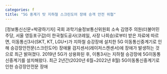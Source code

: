 ```yaml
---
categories: f
title: "5G 중계기 탓 지하철 스크린도어 장애 승객 안전 위협"
---
```

[정보통신신문=박광하기자] 국회 과학기술정보통신위원회 소속 김영주 의원(더불어민주당, 서울 영등포구갑)이 한국철도공사(코레일, 사장 나희승)로부터 받은 자료에 따르면, 이동통신3사(SKT, KT, LGU+)가 지하철 승강장에 설치한 5G 이동통신중계기로 인해 승강장안전문(스크린도어) 장애물 검지센서(레이저스캔센서)에 장애가 발생하는 것으로 최근 밝혀졌다. 2019년 5G가 상용화된 후, 이통3사는 지하철 승강장에 5G이동통신중계기를 설치해왔다. 최근 2년간(2020년 6월~2022년 8월) 5G이동통신중계기로 인한 승강장안전문 장애
